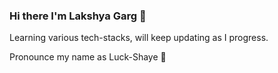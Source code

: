 ### Hi there I'm Lakshya Garg 👋

Learning various tech-stacks, will keep updating as I progress.

Pronounce my name as Luck-Shaye 🤝


<!--
**Lakshyadevelops/LakshyaDevelops** is a ✨ _special_ ✨ repository because its `README.md` (this file) appears on your GitHub profile.

Here are some ideas to get you started:

- 🔭 I’m currently working on ...
- 🌱 I’m currently learning ...
- 👯 I’m looking to collaborate on ...
- 🤔 I’m looking for help with ...
- 💬 Ask me about ...
- 📫 How to reach me: ...
- 😄 Pronouns: ...
- ⚡ Fun fact: ...
-->
